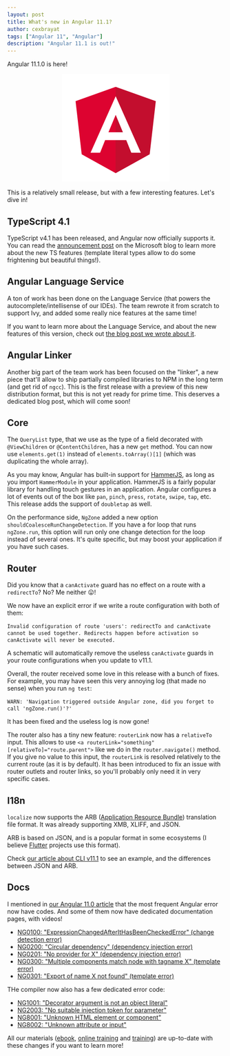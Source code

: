 ```yaml
---
layout: post
title: What's new in Angular 11.1?
author: cexbrayat
tags: ["Angular 11", "Angular"]
description: "Angular 11.1 is out!"
---
```


Angular&nbsp;11.1.0 is here!

<p style="text-align: center;">
  <a href="https://github.com/angular/angular/blob/master/CHANGELOG.md#1110-2021-01-20">
    <img class="rounded img-fluid" style="max-width: 100%" src="/assets/images/angular.png" alt="Angular logo" />
  </a>
</p>

This is a relatively small release,
but with a few interesting features.
Let's dive in!

## TypeScript 4.1

TypeScript v4.1 has been released, and Angular now officially supports it.
You can read the [announcement post](https://devblogs.microsoft.com/typescript/announcing-typescript-4-1/)
on the Microsoft blog to learn more about the new TS features
(template literal types allow to do some frightening but beautiful things!).

## Angular Language Service

A ton of work has been done on the Language Service
(that powers the autocomplete/intellisense of our IDEs).
The team rewrote it from scratch to support Ivy,
and added some really nice features at the same time!

If you want to learn more about the Language Service,
and about the new features of this version,
check out [the blog post we wrote about it](/2021/01/19/angular-language-service/).

## Angular Linker

Another big part of the team work has been focused on the "linker",
a new piece that'll allow to ship partially compiled libraries to NPM
in the long term (and get rid of `ngcc`).
This is the first release with a preview of this new distribution format,
but this is not yet ready for prime time.
This deserves a dedicated blog post, which will come soon!

## Core

The `QueryList` type, that we use as the type of a field decorated
with `@ViewChildren` or `@ContentChildren`, has a new `get` method.
You can now use `elements.get(1)` instead of `elements.toArray()[1]` (which was duplicating the whole array).

As you may know, Angular has built-in support for [HammerJS](https://hammerjs.github.io/),
as long as you import `HammerModule` in your application.
HammerJS is a fairly popular library for handling touch gestures in an application.
Angular configures a lot of events out of the box
like `pan`, `pinch`, `press`, `rotate`, `swipe`, `tap`, etc.
This release adds the support of `doubletap` as well.

On the performance side, `NgZone` added a new option `shouldCoalesceRunChangeDetection`.
If you have a for loop that runs `ngZone.run`,
this option will run only one change detection for the loop instead of several ones.
It's quite specific, but may boost your application if you have such cases.

## Router

Did you know that a `canActivate` guard has no effect on a route with a `redirectTo`? No? Me neither 😛!

We now have an explicit error if we write a route configuration with both of them:

    Invalid configuration of route 'users': redirectTo and canActivate cannot be used together. Redirects happen before activation so canActivate will never be executed.

A schematic will automatically remove the useless `canActivate` guards in your route configurations when you update to v11.1.

Overall, the router received some love in this release with a bunch of fixes.
For example, you may have seen this very annoying log (that made no sense) when you run `ng test`:

    WARN: 'Navigation triggered outside Angular zone, did you forget to call 'ngZone.run()'?'

It has been fixed and the useless log is now gone!

The router also has a tiny new feature: `routerLink` now has a `relativeTo` input.
This allows to use `<a routerLink="something" [relativeTo]="route.parent">` like we do in the `router.navigate()` method.
If you give no value to this input, the `routerLink` is resolved relatively to the current route (as it is by default).
It has been introduced to fix an issue with router outlets and router links,
so you'll probably only need it in very specific cases.

## I18n

`localize` now supports the ARB
([Application Resource Bundle](https://github.com/google/app-resource-bundle)) translation file format.
It was already supporting XMB, XLIFF, and JSON.

ARB is based on JSON, and is a popular format in some ecosystems
(I believe [Flutter](https://flutter.dev/) projects use this format).

Check [our article about CLI v11.1](/2021-01-20/angular-cli-11.1/) to see an example,
and the differences between JSON and ARB.

## Docs

I mentioned in [our Angular 11.0 article](/2020/11/11/what-is-new-angular-11.0/)
that the most frequent Angular error now have codes.
And some of them now have dedicated documentation pages, with videos!

- [NG0100: "ExpressionChangedAfterItHasBeenCheckedError" (change detection error)](https://angular.io/errors/NG0100)
- [NG0200: "Circular dependency" (dependency injection error)](https://angular.io/errors/NG0200)
- [NG0201: "No provider for X" (dependency injection error)](https://angular.io/errors/NG0201)
- [NG0300: "Multiple components match node with tagname X" (template error)](https://angular.io/errors/NG0300)
- [NG0301: "Export of name X not found" (template error)](https://angular.io/errors/NG0301)

THe compiler now also has a few dedicated error code:

- [NG1001: "Decorator argument is not an object literal"](https://angular.io/errors/NG1001)
- [NG2003: "No suitable injection token for parameter"](https://angular.io/errors/NG2003)
- [NG8001: "Unknown HTML element or component"](https://angular.io/errors/NG8001)
- [NG8002: "Unknown attribute or input"](https://angular.io/errors/NG8002)


All our materials ([ebook](https://books.ninja-squad.com/angular), [online training](https://angular-exercises.ninja-squad.com/) and [training](https://ninja-squad.com/training/angular)) are up-to-date with these changes if you want to learn more!